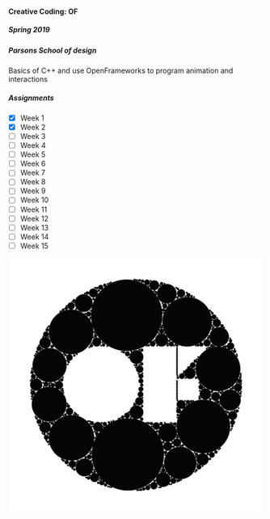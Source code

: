 #### Creative Coding: OF
##### Spring 2019
##### Parsons School of design

Basics of C++ and use OpenFrameworks to program animation and interactions

##### Assignments
- [x] Week 1
- [x] Week 2
- [ ] Week 3
- [ ] Week 4
- [ ] Week 5
- [ ] Week 6
- [ ] Week 7
- [ ] Week 8
- [ ] Week 9
- [ ] Week 10
- [ ] Week 11
- [ ] Week 12
- [ ] Week 13
- [ ] Week 14
- [ ] Week 15

![](of.jpeg)

